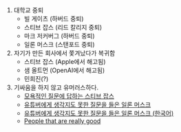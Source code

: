 1. 대학교 중퇴
	- 빌 게이츠 (하버드 중퇴)
	- 스티브 잡스 (리드 칼리지 중퇴)
	- 마크 저커버그 (하버드 중퇴)
	- 일론 머스크 (스탠포드 중퇴)
2. 자기가 만든 회사에서 쫓겨났다가 복귀함
	- 스티브 잡스 (Apple에서 해고됨)
	- 샘 올트먼 (OpenAI에서 해고됨)
	- 민희진(?) 
3. 기싸움을 하지 않고 유머러스하다.
	- [모욕적인 질문에 답하는 스티브 잡스](https://www.youtube.com/watch?v=Ew53EGl0rXo)
	- [유튜버에게 생각지도 못한 질문을 들은 일론 머스크](https://www.youtube.com/watch?v=WY73exaVpyw)
	- [유튜버에게 생각지도 못한 질문을 들은 일론 머스크 (한국어)](https://www.youtube.com/shorts/7XfiTcqPNbA)
	- [People that are really good](https://www.youtube.com/watch?v=tkHvxLwLx3M)